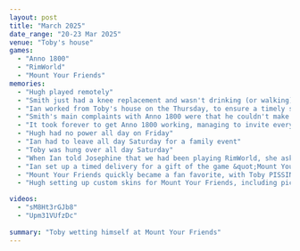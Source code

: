 ```yaml
---
layout: post
title: "March 2025"
date_range: "20-23 Mar 2025"
venue: "Toby's house"
games:
  - "Anno 1800"
  - "RimWorld"
  - "Mount Your Friends"
memories:
  - "Hugh played remotely"
  - "Smith just had a knee replacement and wasn't drinking (or walking)"
  - "Ian worked from Toby's house on the Thursday, to ensure a timely start"
  - "Smith's main complaints with Anno 1800 were that he couldn't make money, and the map was too small. Both of those were resolved"
  - "It took forever to get Anno 1800 working, managing to invite everyone, and work out the limitation around 4 teams"
  - "Hugh had no power all day on Friday"
  - "Ian had to leave all day Saturday for a family event"
  - "Toby was hung over all day Saturday"
  - "When Ian told Josephine that we had been playing RimWorld, she asked &quot;Have you harvested anyone's lungs?"
  - "Ian set up a timed delivery for a gift of the game &quot;Mount Your Friends&quot; to everyone"
  - "Mount Your Friends quickly became a fan favorite, with Toby PISSING himself laughing at it on Friday night (see pics and videos)"
  - "Hugh setting up custom skins for Mount Your Friends, including pics of our faces"

videos:
  - "sM8Ht3rGJb8"
  - "Upm31VUfzDc"
  
summary: "Toby wetting himself at Mount Your Friends"
---
```

